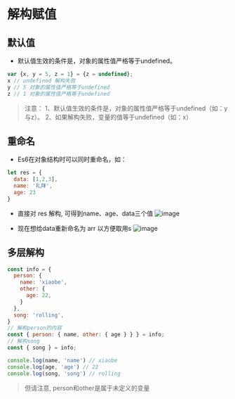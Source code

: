 # 解构赋值

## 默认值
- 默认值生效的条件是，对象的属性值严格等于undefined。
```js
var {x, y = 5, z = 1} = {z = undefined};
x // undefined 解构失败
y // 5 对象的属性值严格等于undefined
z // 1 对象的属性值严格等于undefined
```
> 注意：
	1、默认值生效的条件是，对象的属性值严格等于undefined（如：y与z）。
	2、如果解构失败，变量的值等于undefined（如：x）

## 重命名
- Es6在对象结构时可以同时重命名，如：
```js
let res = {
  data: [1,2,3],
  name: '礼拜',
  age: 23
}
```
- 直接对 res 解构, 可得到name、age、data三个值
![image](https://img-blog.csdnimg.cn/20201101213746709.png?x-oss-process=image/watermark,type_ZmFuZ3poZW5naGVpdGk,shadow_10,text_aHR0cHM6Ly9ibG9nLmNzZG4ubmV0L1JlZGFUYW8=,size_16,color_FFFFFF,t_70)


- 现在想给data重新命名为 arr 以方便取用s
![image](https://img-blog.csdnimg.cn/20201101213955498.png?x-oss-process=image/watermark,type_ZmFuZ3poZW5naGVpdGk,shadow_10,text_aHR0cHM6Ly9ibG9nLmNzZG4ubmV0L1JlZGFUYW8=,size_16,color_FFFFFF,t_70)

## 多层解构
```js
const info = {
  person: {
    name: 'xiaobe',
    other: {
      age: 22,
    }
  },
  song: 'rolling',
}
// 解构person的内容
const { person: { name, other: { age } } } = info;
// 解构song
const { song } = info;

console.log(name, 'name') // xiaobe
console.log(age, 'age') // 22
console.log(song, 'song') // rolling
```
> 但请注意, person和other是属于未定义的变量
